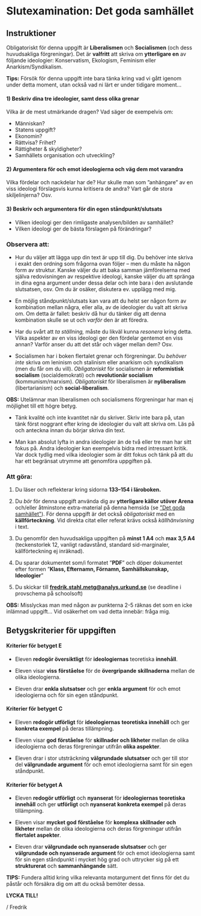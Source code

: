 # Slutexamination: Det goda samhället

## Instruktioner

Obligatoriskt för denna uppgift är **Liberalismen** och **Socialismen** (och dess huvudsakliga förgreningar). Det är **valfritt** att skriva om **ytterligare en** av följande ideologier: Konservatism, Ekologism, Feminism eller Anarkism/Syndikalism.

**Tips:** Försök för denna uppgift inte bara tänka kring vad vi gått igenom under detta moment, utan också vad ni lärt er under tidigare moment...

#### 1) Beskriv dina tre ideologier, samt dess olika grenar

Vilka är de mest utmärkande dragen? Vad säger de exempelvis om:

- Människan?
- Statens uppgift?
- Ekonomin?
- Rättvisa? Frihet?
- Rättigheter & skyldigheter?
- Samhällets organisation och utveckling?

#### 2) Argumentera för och emot ideologierna och väg dem mot varandra

Vilka fördelar och nackdelar har de? Hur skulle man som ”anhängare” av en viss ideologi förslagsvis kunna kritisera de andra? Vart går de stora skiljelinjerna? Osv.

#### 3) Beskriv och argumentera för din egen ståndpunkt/slutsats

- Vilken ideologi ger den rimligaste analysen/bilden av samhället?
- Vilken ideologi ger de bästa förslagen på förändringar?

### Observera att:

- Hur du väljer att lägga upp din text är upp till dig. Du behöver inte skriva i exakt den ordning som frågorna ovan följer – men du måste ha någon form av struktur. Kanske väljer du att baka samman jämförelserna med själva redovisningen av respektive ideologi, kanske väljer du att spränga in dina egna argument under dessa delar och inte bara i den avslutande slutsatsen, osv. Om du är osäker, diskutera ev. upplägg med mig. 

- En möjlig ståndpunkt/slutsats kan vara att du helst ser någon form av kombination mellan några,  eller alla, av de ideologier du valt att skriva om. Om detta är fallet: beskriv då hur du tänker dig att denna kombination skulle se ut och *varför* den är att föredra.

- Har du svårt att *ta ställning,* måste du likväl kunna *resonera* kring detta. Vilka aspekter av en viss ideologi ger den fördelar gentemot en viss annan? Varför anser du att det står och väger mellan dem? Osv.

- Socialismen har i boken flertalet grenar och förgreningar. Du *behöver* *inte* skriva om leninism och stalinism eller anarkism och syndikalism (men du får om du vill). _Obligatoriskt_ för socialismen är **reformistisk socialism** (socialdemokrati) och **revolutionär socialism** (kommunism/marxism). _Obligatoriskt_ för liberalismen är **nyliberalism** (libertarianism) och **social-liberalism**. 

**OBS:** Utelämnar man liberalismen och socialismens förgreningar har man ej möjlighet till ett högre betyg. 

- Tänk kvalité och inte kvantitet när du skriver. Skriv inte bara på, utan tänk först noggrant efter kring de ideologier du valt att skriva om. Läs på och anteckna innan du börjar skriva din text.

- Man kan absolut lyfta in andra ideologier än de två eller tre man har sitt fokus på. Andra ideologier kan exempelvis bidra med intressant kritik. Var dock tydlig med vilka ideologier som är ditt fokus och tänk på att du har ett begränsat utrymme att genomföra uppgiften på.


### Att göra: 

1. Du läser och reflekterar kring sidorna **133–154 i läroboken.** 

2. Du *bör* för denna uppgift använda dig av **ytterligare källor utöver Arena** och/eller åtminstone extra-material på denna hemsida (se ["Det goda samhället"](../material/om_ideologierna.md)). För denna uppgift är det också *obligatoriskt* med en **källförteckning**. Vid direkta citat eller referat krävs också *källhänvisning* i text. 

3. Du genomför den huvudsakliga uppgiften på **minst 1 A4** och **max 3,5 A4** (teckenstorlek 12, vanligt radavstånd, standard sid-marginaler, källförteckning ej inräknad). 

4. Du sparar dokumentet som/i formatet ”**PDF**” och döper dokumentet efter formen ”**Klass, Efternamn, Förnamn, Samhällskunskap, Ideologier**”

5. Du skickar till **fredrik.stahl.metg@analys.urkund.se** (se deadline i provschema på schoolsoft)

**OBS:** Misslyckas man med någon av punkterna 2-5 räknas det som en icke inlämnad uppgift... Vid osäkerhet om vad detta innebär: fråga mig.

<!--Borttaget under nummer 2: **och** en **källkritisk analys** av *samtliga* använda källor (inkl. Arena) -->

<!--Borttaget under nummer 3:För den källkritiska analysen skriver du **minst 0,5 A4** och **max 1 A4** i slutet av din text. Totalt blir sidantalet alltså **max 4,5 sidor**. -->

## Betygskriterier för uppgiften

#### Kriterier för betyget E

- Eleven **redogör översiktligt** för **ideologiernas** teoretiska **innehåll**.

- Eleven visar **viss** **förståelse** för de **övergripande** **skillnaderna** mellan de olika ideologierna.

- Eleven drar **enkla slutsatser** och ger **enkla argument** för och emot ideologierna och för sin egen ståndpunkt.

<!--**Kommentar:** "Enkla" kan i detta sammanhang till viss del tolkas som "bristande" eller "otillräckliga". -->


#### Kriterier för betyget C

- Eleven **redogör utförligt** för **ideologiernas** **teoretiska** **innehåll** och ger **konkreta exempel** på deras tillämpning.

- Eleven visar **god** **förståelse** för **skillnader och likheter** mellan de olika ideologierna och deras förgreningar utifrån **olika aspekter**.

- Eleven drar i stor utsträckning **välgrundade slutsatser** och ger till stor del **välgrundade argument** för och emot ideologierna samt för sin egen ståndpunkt.

#### Kriterier för betyget A

- Eleven **redogör utförligt** och **nyanserat** för **ideologiernas teoretiska innehåll** och ger **utförligt** och **nyanserat** **konkreta exempel** på deras tillämpning.

- Eleven visar **mycket god** **förståelse** för **komplexa** **skillnader och likheter** mellan de olika ideologierna och deras förgreningar utifrån **flertalet aspekter**.

- Eleven drar **välgrundade och nyanserade slutsatser** och ger **välgrundade och nyanserade argument** för och emot ideologierna samt för sin egen ståndpunkt i mycket hög grad och uttrycker sig på ett **strukturerat** och **sammanhängande** sätt.

**TIPS:** Fundera alltid kring vilka relevanta motargument det finns för det du påstår och försäkra dig om att du också bemöter dessa. 

**LYCKA TILL!**

/ Fredrik